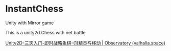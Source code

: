 # InstantChess
Unity with Mirror game

This is a unity2d Chess with net battle

[Unity2D-三天入门-即时战略象棋-(1)精灵与移动 | Observatory (valhalla.space)](http://blog.valhalla.space/2020/10/04/Unity2D-三天入门-即时战略象棋-(1)精灵与移动/)
